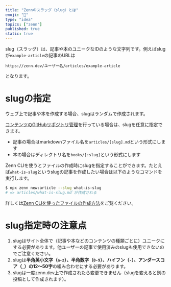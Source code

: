 ```yaml
---
title: "Zennのスラッグ（slug）とは"
emoji: "🤔"
type: "idea"
topics: ["zenn"]
published: true
static: true
---
```


slug（スラッグ）は、記事や本のユニークなIDのような文字列です。例えばslugが`example-article`の記事のURLは

```
https://zenn.dev/ユーザー名/articles/example-article
```

となります。

# slugの指定

ウェブ上で記事や本を作成する場合、slugはランダムで作成されます。

[コンテンツのGitHubリポジトリ管理](https://zenn.dev/zenn/articles/connect-to-github)を行っている場合は、slugを任意に指定できます。

- 記事の場合はmarkdownファイル名を`articles/[slug].md`という形式にします
- 本の場合はディレクトリ名を`books/[:slug]`という形式にします

Zenn CLIを使うとファイルの作成時にslugを指定することができます。たとえば`what-is-slug`というslugの記事を作成したい場合は以下のようなコマンドを実行します。

```bash
$ npx zenn new:article --slug what-is-slug
# => articles/what-is-slug.md`が作成される
```

詳しくは[Zenn CLIを使ったファイルの作成方法](https://zenn.dev/zenn/articles/zenn-cli-guide#%E3%83%95%E3%82%A1%E3%82%A4%E3%83%AB%E3%81%AE%E9%85%8D%E7%BD%AE%E3%83%AB%E3%83%BC%E3%83%AB)をご覧ください。

# slug指定時の注意点

1. slugはサイト全体で（記事や本などのコンテンツの種類ごとに）ユニークにする必要があります。他ユーザーの記事で使用済みのslugも使用できないのでご注意ください。
2. slugは**半角英小文字（`a-z`）、半角数字（`0-9`）、ハイフン（`-`）、アンダースコア（`_`）の12〜50字**の組み合わせにする必要があります。
3. slugは一度zenn.dev上で作成されたら変更できません（slugを変えると別の投稿として作成されます）。
